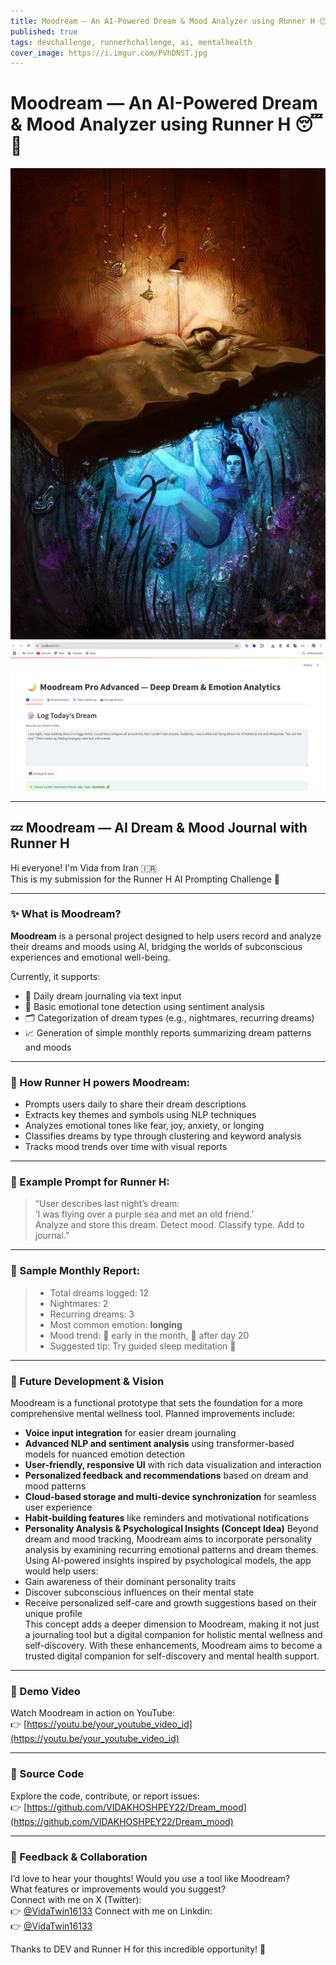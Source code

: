 ```yaml
---
title: Moodream — An AI-Powered Dream & Mood Analyzer using Runner H 😴🌙
published: true
tags: devchallenge, runnerhchallenge, ai, mentalhealth
cover_image: https://i.imgur.com/PVhDNST.jpg
---
```


# Moodream — An AI-Powered Dream & Mood Analyzer using Runner H 😴🌙

![Dream Image](./dream.jpg)
![Additional Image](./image.png)

---

## 💤 Moodream — AI Dream & Mood Journal with Runner H

Hi everyone! I'm Vida from Iran 🇮🇷  
This is my submission for the Runner H AI Prompting Challenge 🧠

---

### ✨ What is Moodream?

**Moodream** is a personal project designed to help users record and analyze their dreams and moods using AI, bridging the worlds of subconscious experiences and emotional well-being.  

Currently, it supports:  
- 🧠 Daily dream journaling via text input  
- 💖 Basic emotional tone detection using sentiment analysis  
- 🗂️ Categorization of dream types (e.g., nightmares, recurring dreams)  
- 📈 Generation of simple monthly reports summarizing dream patterns and moods  

---

### 🧠 How Runner H powers Moodream:

- Prompts users daily to share their dream descriptions  
- Extracts key themes and symbols using NLP techniques  
- Analyzes emotional tones like fear, joy, anxiety, or longing  
- Classifies dreams by type through clustering and keyword analysis  
- Tracks mood trends over time with visual reports  

---

### 🌈 Example Prompt for Runner H:

> “User describes last night’s dream:  
> ‘I was flying over a purple sea and met an old friend.’  
> Analyze and store this dream. Detect mood. Classify type. Add to journal.”

---

### 📅 Sample Monthly Report:

> - Total dreams logged: 12  
> - Nightmares: 2  
> - Recurring dreams: 3  
> - Most common emotion: **longing**  
> - Mood trend: 🔻 early in the month, 🔼 after day 20  
> - Suggested tip: Try guided sleep meditation 🌿

---

### 🚀 Future Development & Vision

Moodream is a functional prototype that sets the foundation for a more comprehensive mental wellness tool. Planned improvements include:

- **Voice input integration** for easier dream journaling  
- **Advanced NLP and sentiment analysis** using transformer-based models for nuanced emotion detection  
- **User-friendly, responsive UI** with rich data visualization and interaction  
- **Personalized feedback and recommendations** based on dream and mood patterns  
- **Cloud-based storage and multi-device synchronization** for seamless user experience  
- **Habit-building features** like reminders and motivational notifications
- **Personality Analysis & Psychological Insights (Concept Idea)**
Beyond dream and mood tracking, Moodream aims to incorporate personality analysis by examining recurring emotional patterns and dream themes. Using AI-powered insights inspired by psychological models, the app would help users:
- Gain awareness of their dominant personality traits  
- Discover subconscious influences on their mental state  
- Receive personalized self-care and growth suggestions based on their unique profile  
This concept adds a deeper dimension to Moodream, making it not just a journaling tool but a digital companion for holistic mental wellness and self-discovery.
With these enhancements, Moodream aims to become a trusted digital companion for self-discovery and mental health support.

---

### 🎥 Demo Video

Watch Moodream in action on YouTube:  
👉 [https://youtu.be/your_youtube_video_id](https://youtu.be/your_youtube_video_id)

---

### 📂 Source Code

Explore the code, contribute, or report issues:  
👉 [https://github.com/VIDAKHOSHPEY22/Dream_mood](https://github.com/VIDAKHOSHPEY22/Dream_mood)

---

### 💬 Feedback & Collaboration

I’d love to hear your thoughts! Would you use a tool like Moodream?  
What features or improvements would you suggest?  
Connect with me on X (Twitter):  
👉 [@VidaTwin16133](https://x.com/VidaTwin16133)
Connect with me on Linkdin:  
👉 [@VidaTwin16133](https://x.com/VidaTwin16133)



Thanks to DEV and Runner H for this incredible opportunity! 💙
